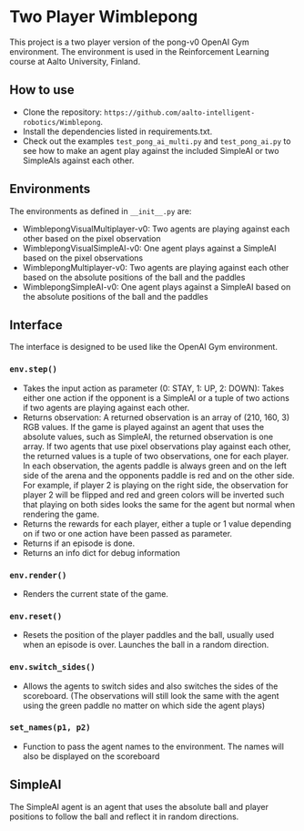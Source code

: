 # Two Player Wimblepong

This project is a two player version of the pong-v0 OpenAI Gym environment.
The environment is used in the Reinforcement Learning course at Aalto University,
Finland.

## How to use
- Clone the repository: `https://github.com/aalto-intelligent-robotics/Wimblepong`.
- Install the dependencies listed in requirements.txt.
- Check out the examples `test_pong_ai_multi.py` and `test_pong_ai.py` to see how
to make an agent play against the included SimpleAI or two SimpleAIs against each other.

## Environments
The environments as defined in `__init__.py` are:
- WimblepongVisualMultiplayer-v0: Two agents are playing against each other based on
the pixel observation
- WimblepongVisualSimpleAI-v0: One agent plays against a SimpleAI based on the pixel
observations
- WimblepongMultiplayer-v0: Two agents are playing against each other based on the
absolute positions of the ball and the paddles
- WimblepongSimpleAI-v0: One agent plays against a SimpleAI based on the absolute
positions of the ball and the paddles

## Interface
The interface is designed to be used like the OpenAI Gym environment.
### `env.step()`
- Takes the input action as parameter (0: STAY, 1: UP, 2: DOWN): Takes either one
action if the opponent is a SimpleAI or a tuple of two actions if two agents are
playing against each other.
- Returns observation: A returned observation is an array of (210, 160, 3) RGB values.
If the game is played against an agent that uses the absolute values, such as SimpleAI,
the returned observation is one array. If two agents that use pixel observations play
against each other, the returned values is a tuple of two observations, one for each player.
In each observation, the agents paddle is always green and on the left side of the arena and the
opponents paddle is red and on the other side. For example, if player 2 is
playing on the right side, the observation for player 2 will be flipped and
red and green colors will be inverted such that playing on both sides looks
the same for the agent but normal when rendering the game.
- Returns the rewards for each player, either a tuple or 1 value depending on if two
or one action have been passed as parameter.
- Returns if an episode is done.
- Returns an info dict for debug information
### `env.render()`
- Renders the current state of the game.
### `env.reset()`
- Resets the position of the player paddles and the ball, usually used when an
episode is over. Launches the ball in a random direction.
### `env.switch_sides()`
- Allows the agents to switch sides and also switches the sides of the scoreboard.
(The observations will still look the same with the agent using the green paddle no matter on which side the agent plays)
### `set_names(p1, p2)`
- Function to pass the agent names to the environment. The names will also be displayed
on the scoreboard

## SimpleAI
The SimpleAI agent is an agent that uses the absolute ball and player positions to
follow the ball and reflect it in random directions.

